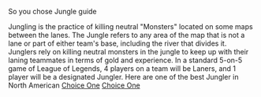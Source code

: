 So you chose Jungle guide

Jungling is the practice of killing neutral "Monsters" located on some maps between the lanes. The Jungle refers to any area of the map that is not a lane or part of either team's base, including the river that divides it. Junglers rely on killing neutral monsters in the jungle to keep up with their laning teammates in terms of gold and experience. In a standard 5-on-5 game of League of Legends, 4 players on a team will be Laners, and 1 player will be a designated Jungler.
Here are one of the best Jungler in North American
[Choice One](tarzaned.md)
[Choice One](doinb.md)